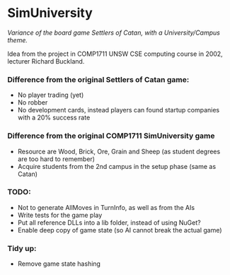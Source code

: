 # SimUniversity

*Variance of the board game Settlers of Catan, with a University/Campus theme.*

Idea from the project in COMP1711 UNSW CSE computing course in 2002, lecturer Richard Buckland.

### Difference from the original Settlers of Catan game:
* No player trading (yet)
* No robber
* No development cards, instead players can found startup companies with a 20% success rate

### Difference from the original COMP1711 SimUniversity game
* Resource are Wood, Brick, Ore, Grain and Sheep (as student degrees are too hard to remember)
* Acquire students from the 2nd campus in the setup phase (same as Catan)


### TODO:
* Not to generate AllMoves in TurnInfo, as well as from the AIs
* Write tests for the game play
* Put all reference DLLs into a lib folder, instead of using NuGet?
* Enable deep copy of game state (so AI cannot break the actual game)

### Tidy up:
* Remove game state hashing
